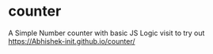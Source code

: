 # counter
A Simple Number counter with basic JS Logic
visit to try out
https://Abhishek-init.github.io/counter/
